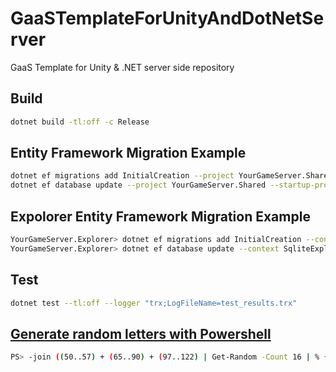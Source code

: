 # GaaSTemplateForUnityAndDotNetServer

GaaS Template for Unity &amp; .NET server side repository

## Build

```sh
dotnet build -tl:off -c Release
```

## Entity Framework Migration Example

```sh
dotnet ef migrations add InitialCreation --project YourGameServer.Shared --startup-project YourGameServer.Game --context SqliteGameDbContext
dotnet ef database update --project YourGameServer.Shared --startup-project YourGameServer.Game --context SqliteGameDbContext
```

## Expolorer Entity Framework Migration Example

```sh
YourGameServer.Explorer> dotnet ef migrations add InitialCreation --context SqliteExplorerDbContext
YourGameServer.Explorer> dotnet ef database update --context SqliteExplorerDbContext
```

## Test

```sh
dotnet test --tl:off --logger "trx;LogFileName=test_results.trx"
```

## [Generate random letters with Powershell](https://devblogs.microsoft.com/scripting/generate-random-letters-with-powershell/)

```sh
PS> -join ((50..57) + (65..90) + (97..122) | Get-Random -Count 16 | % {[char]$_})
```
